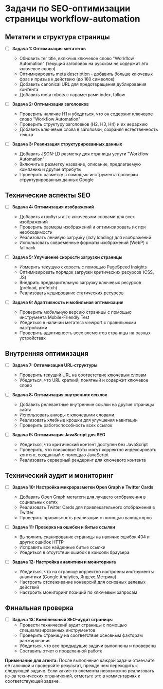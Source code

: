 # Задачи по SEO-оптимизации страницы workflow-automation

## Метатеги и структура страницы

- [ ] **Задача 1: Оптимизация метатегов**
  - Обновить тег title, включив ключевое слово "Workflow Automation" (текущий заголовок на русском не содержит это ключевое слово)
  - Оптимизировать meta description - добавить больше ключевых фраз и призыв к действию (до 160 символов)
  - Добавить canonical URL для предотвращения дублирования контента
  - Добавить meta robots с параметрами index, follow

- [ ] **Задача 2: Оптимизация заголовков**
  - Проверить наличие H1 и убедиться, что он содержит ключевое слово "Workflow Automation"
  - Проверить структуру заголовков (H2, H3, H4) и их иерархию
  - Добавить ключевые слова в заголовки, сохраняя естественность текста

- [ ] **Задача 3: Реализация структурированных данных**
  - Добавить JSON-LD разметку для страницы услуги "Workflow Automation"
  - Включить в разметку название, описание, предлагаемую компанию и другие атрибуты
  - Проверить разметку с помощью инструмента проверки структурированных данных Google

## Технические аспекты SEO

- [ ] **Задача 4: Оптимизация изображений**
  - Добавить атрибуты alt с ключевыми словами для всех изображений
  - Проверить размеры изображений и оптимизировать их при необходимости
  - Реализовать ленивую загрузку (lazy loading) для изображений
  - Использовать современные форматы изображений (WebP) с fallback

- [ ] **Задача 5: Улучшение скорости загрузки страницы**
  - Измерить текущую скорость с помощью PageSpeed Insights
  - Оптимизировать порядок загрузки критических ресурсов (CSS, JS)
  - Внедрить предварительную загрузку ключевых ресурсов (preload, prefetch)
  - Реализовать кеширование статических ресурсов

- [ ] **Задача 6: Адаптивность и мобильная оптимизация**
  - Проверить мобильную версию страницы с помощью инструмента Mobile-Friendly Test
  - Убедиться в наличии метатега viewport с правильными настройками
  - Проверить адаптивность всех элементов страницы на разных устройствах

## Внутренняя оптимизация

- [ ] **Задача 7: Оптимизация URL-структуры**
  - Проверить текущий URL на соответствие ключевым словам
  - Убедиться, что URL краткий, понятный и содержит ключевое слово

- [ ] **Задача 8: Оптимизация внутренних ссылок**
  - Добавить релевантные внутренние ссылки на другие страницы сайта
  - Использовать анкоры с ключевыми словами
  - Реализовать хлебные крошки для улучшения навигации
  - Проверить работоспособность всех ссылок

- [ ] **Задача 9: Оптимизация JavaScript для SEO**
  - Убедиться, что критический контент доступен без JavaScript
  - Проверить, что поисковые боты могут корректно индексировать контент, созданный с помощью JavaScript
  - Реализовать серверный рендеринг для ключевого контента

## Технический аудит и мониторинг

- [ ] **Задача 10: Настройка микроразметки Open Graph и Twitter Cards**
  - Добавить Open Graph метатеги для лучшего отображения в социальных сетях
  - Реализовать Twitter Cards для привлекательного отображения в Twitter
  - Проверить правильность реализации с помощью валидаторов

- [ ] **Задача 11: Проверка на ошибки и битые ссылки**
  - Выполнить сканирование страницы на наличие ошибок 404 и других ошибок HTTP
  - Исправить все найденные битые ссылки
  - Убедиться в отсутствии ошибок в консоли браузера

- [ ] **Задача 12: Настройка аналитики и мониторинга**
  - Убедиться, что на странице корректно настроены инструменты аналитики (Google Analytics, Яндекс.Метрика)
  - Настроить отслеживание конверсий для основных целевых действий
  - Настроить мониторинг позиций по ключевым запросам

## Финальная проверка

- [ ] **Задача 13: Комплексный SEO-аудит страницы**
  - Провести технический аудит страницы с помощью специализированных инструментов
  - Проверить страницу на соответствие основным факторам ранжирования
  - Убедиться, что все предыдущие задачи выполнены и проверены
  - Составить отчет о проделанной работе

**Примечание для агента:** После выполнения каждой задачи отмечайте её галочкой и проверяйте результат, прежде чем переходить к следующей задаче. Если какие-то элементы невозможно реализовать из-за технических ограничений, отметьте это в комментариях к соответствующей задаче. 